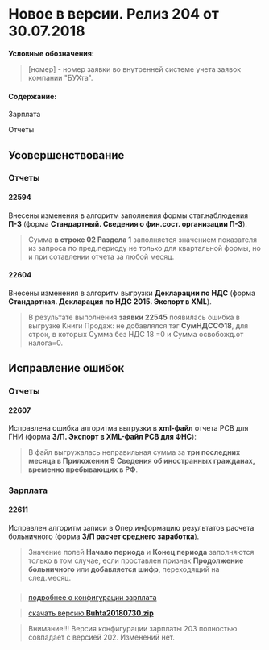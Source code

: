 ﻿
# Новое в версии. Релиз 204 от 30.07.2018

**Условные обозначения:**
 >[номер] - номер заявки во внутренней системе учета заявок компании "БУХта".


#### Содержание:

Зарплата

Отчеты

## Усовершенствование

### Отчеты

#### 22594
Внесены изменения в алгоритм заполнения формы стат.наблюдения __П-3__ (форма __Стандартный. Сведения о фин.сост. организации П-3__).
>Сумма __в строке 02 Раздела 1__ заполняется значением показателя из запроса по пред.периоду
>не только для квартальной формы, но и при сотавлении отчета за любой месяц.

#### 22604
Внесены изменения в алгоритм выгрузки __Декларации по НДС__ (форма __Стандартная. Декларация по НДС 2015. Экспорт в XML__).
>В результате выполнения __заявки 22545__ появилась ошибка в выгрузке Книги Продаж:
>не добавлялся тэг __СумНДССФ18__, для строк, в которых  Сумма без НДС 18 =0 и Сумма освобожд.от налога=0.

## Исправление ошибок

### Отчеты

#### 22607
Исправлена ошибка алгоритма выгрузки в __xml-файл__ отчета РСВ для ГНИ (форма __З/П. Экспорт в XML-файл РСВ для ФНС__):
>В файл выгружалась неправильная сумма за __три последних месяца в Приложении 9__
>__Сведения об иностранных гражданах, временно пребывающих в РФ__.

### Зарплата

#### 22611
Исправлен алгоритм записи в Опер.информацию результатов расчета больничного (форма __З/П расчет среднего заработка__).
>Значение полей __Начало периода__ и __Конец периода__ заполняются только в том случае,
>если проставлен признак __Продолжение больничного__ или __добавляется шифр__, переходящий на след.месяц.


###
> [подробнее о конфигурации зарплата](Стандартная_Зарплата.htm)

> [скачать версию **Buhta20180730.zip**](Buhta20180730.zip)

>Внимание!!!
>Версия конфигурации зарплаты 203 полностью совпадает с версией 202.
>Изменений нет.



